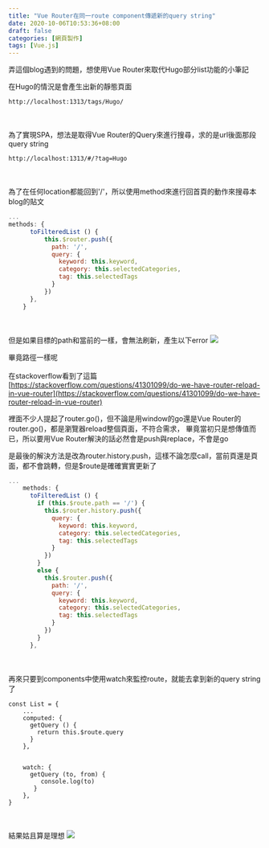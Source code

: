 ```yaml
---
title: "Vue Router在同一route component傳遞新的query string"
date: 2020-10-06T10:53:36+08:00
draft: false
categories: [網頁製作]
tags: [Vue.js]
---
```

弄這個blog遇到的問題，想使用Vue Router來取代Hugo部分list功能的小筆記
<!--more-->
在Hugo的情況是會產生出新的靜態頁面
```
http://localhost:1313/tags/Hugo/
```
<br></br>
為了實現SPA，想法是取得Vue Router的Query來進行搜尋，求的是url後面那段query string
```
http://localhost:1313/#/?tag=Hugo
```
<br></br>
為了在任何location都能回到'/'，所以使用method來進行回首頁的動作來搜尋本blog的貼文
```js
...
methods: {
      toFilteredList () {
          this.$router.push({
            path: '/',
            query: {
              keyword: this.keyword,
              category: this.selectedCategories, 
              tag: this.selectedTags
            }
          })
      },
    }
```
<br></br>
但是如果目標的path和當前的一樣，會無法刷新，產生以下error
![](1.png)

畢竟路徑一樣呢
<br></br>
在stackoverflow看到了這篇[https://stackoverflow.com/questions/41301099/do-we-have-router-reload-in-vue-router](https://stackoverflow.com/questions/41301099/do-we-have-router-reload-in-vue-router)
  
裡面不少人提起了router.go()，但不論是用window的go還是Vue Router的router.go()，都是瀏覽器reload整個頁面，不符合需求，
畢竟當初只是想傳值而已，所以要用Vue Router解決的話必然會是push與replace，不會是go
  
是最後的解決方法是改為router.history.push，這樣不論怎麼call，當前頁還是頁面，都不會跳轉，但是$route是確確實實更新了
```js
...
    methods: {
      toFilteredList () {
        if (this.$route.path == '/') {
          this.$router.history.push({
            query: {
              keyword: this.keyword,
              category: this.selectedCategories, 
              tag: this.selectedTags
            }
          })
        }
        else {
          this.$router.push({
            path: '/',
            query: {
              keyword: this.keyword,
              category: this.selectedCategories, 
              tag: this.selectedTags
            }
          })
        }
      },
```
<br></br>
再來只要到components中使用watch來監控route，就能去拿到新的query string了
```
const List = {
    ...
    computed: {
      getQuery () {
        return this.$route.query
      }
    },


    watch: {
      getQuery (to, from) {
         console.log(to)
       }
    },
}
```
<br></br>
結果姑且算是理想
![](1.gif)